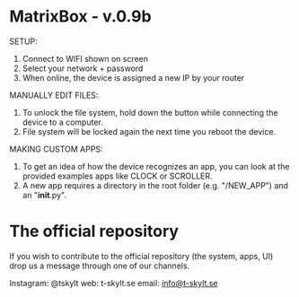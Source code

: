MatrixBox - v.0.9b
================================

SETUP:
1. Connect to WIFI shown on screen
2. Select your network + password
3. When online, the device is assigned a new IP by your router

MANUALLY EDIT FILES:
1. To unlock the file system, hold down the button while connecting the device to a computer.
2. File system will be locked again the next time you reboot the device.

MAKING CUSTOM APPS:
1. To get an idea of how the device recognizes an app, you can look at the provided examples apps like CLOCK or SCROLLER.
2. A new app requires a directory in the root folder (e.g. "/NEW_APP") and an "__init__.py".



The official repository
================================
If you wish to contribute to the official repository (the system, apps, UI) drop us a message through one of our channels.

Instagram: @tskylt
web: t-skylt.se
email: info@t-skylt.se
